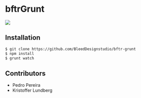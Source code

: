 # bftrGrunt

![](https://s13.postimg.org/ue1c1vklz/wizard_mono.gif)

## Installation
``` sh
$ git clone https://github.com/BleedDesignstudio/bftr-grunt
$ npm install
$ grunt watch
```

## Contributors
- Pedro Pereira
- Kristoffer Lundberg
